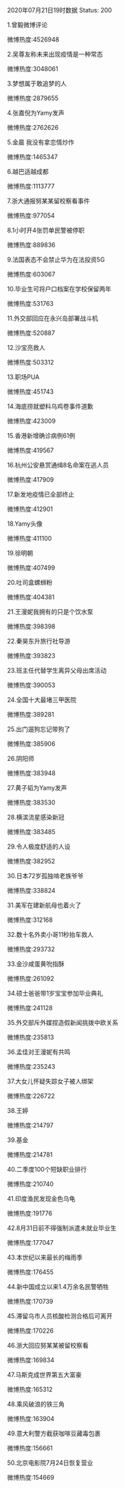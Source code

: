 2020年07月21日19时数据
Status: 200

1.曾毅微博评论

微博热度:4526948

2.吴尊友称未来出现疫情是一种常态

微博热度:3048061

3.梦想属于敢追梦的人

微博热度:2879655

4.张嘉倪为Yamy发声

微博热度:2762626

5.金晨 我没有拿恋情炒作

微博热度:1465347

6.越巴适越成都

微博热度:1113777

7.浙大通报努某某留校察看事件

微博热度:977054

8.1小时开4张罚单民警被停职

微博热度:889836

9.法国表态不会禁止华为在法投资5G

微博热度:603067

10.毕业生可将户口档案在学校保留两年

微博热度:531763

11.外交部回应在永兴岛部署战斗机

微博热度:520887

12.沙宝亮救人

微博热度:503312

13.职场PUA

微博热度:451743

14.海底捞就塑料乌鸡卷事件道歉

微博热度:423009

15.香港新增确诊病例61例

微博热度:419567

16.杭州公安悬赏通缉8名命案在逃人员

微博热度:417909

17.新发地疫情已全部终止

微博热度:412901

18.Yamy头像

微博热度:411100

19.徐明朝

微博热度:407499

20.吐司盒螺蛳粉

微博热度:404381

21.王漫妮我拥有的只是个饮水泵

微博热度:398398

22.秦昊东升旅行社导游

微博热度:393823

23.班主任代替学生离异父母出席活动

微博热度:390053

24.全国十大最堵三甲医院

微博热度:389281

25.出门遛狗忘记带狗了

微博热度:385906

26.阴阳师

微博热度:383948

27.黄子韬为Yamy发声

微博热度:383530

28.横滨流星感染新冠

微博热度:383485

29.令人极度舒适的人设

微博热度:382952

30.日本72岁孤独啃老族爷爷

微博热度:338824

31.美军在建新航母也着火了

微博热度:312168

32.数十名外卖小哥11秒抬车救人

微博热度:293732

33.金沙咸蛋黄吮指酥

微博热度:261092

34.硕士爸爸带1岁宝宝参加毕业典礼

微博热度:241128

35.外交部斥外媒捏造假新闻挑拨中欧关系

微博热度:235813

36.孟佳对王漫妮有共鸣

微博热度:235243

37.大女儿怀疑失踪女子被人绑架

微博热度:226722

38.王婷

微博热度:214797

39.基金

微博热度:214781

40.二季度100个短缺职业排行

微博热度:210740

41.印度渔民发现金色乌龟

微博热度:191776

42.8月31日前不得强制派遣未就业毕业生

微博热度:177047

43.本世纪以来最长的梅雨季

微博热度:176455

44.新中国成立以来1.4万余名民警牺牲

微博热度:170739

45.滞留乌市人员核酸检测合格后可离开

微博热度:170226

46.浙大回应努某某被留校察看

微博热度:169834

47.马斯克成世界第五大富豪

微博热度:165312

48.乘风破浪的铁三角

微博热度:163904

49.意大利警方截获咖啡豆藏毒包裹

微博热度:156661

50.北京电影院7月24日恢复营业

微博热度:154669

